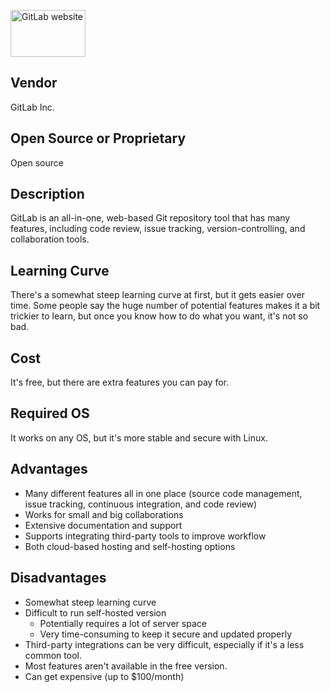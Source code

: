 <a href="https://about.gitlab.com/"><img src= "https://th.bing.com/th/id/R.86ec19e4be82a5b0a590ae8ce076401a?rik=CvQdJhDFDDsNmQ&pid=ImgRaw&r=0" alt="GitLab website" width=120px height=75px align="middle"/></a>

## Vendor
GitLab Inc.

## Open Source or Proprietary
Open source

## Description
GitLab is an all-in-one, web-based Git repository tool that has many features, including code review, issue tracking, version-controlling, and collaboration tools. 

## Learning Curve
There's a somewhat steep learning curve at first, but it gets easier over time. Some people say the huge number of potential features makes it a bit trickier to learn, but once you know how to do what you want, it's not so bad.

## Cost
It's free, but there are extra features you can pay for.

## Required OS
It works on any OS, but it's more stable and secure with Linux.

## Advantages
- Many different features all in one place (source code management, issue tracking, continuous integration, and code review)
- Works for small and big collaborations
- Extensive documentation and support
- Supports integrating third-party tools to improve workflow
- Both cloud-based hosting and self-hosting options

## Disadvantages
- Somewhat steep learning curve
- Difficult to run self-hosted version
  - Potentially requires a lot of server space
  - Very time-consuming to keep it secure and updated properly
- Third-party integrations can be very difficult, especially if it's a less common tool.
- Most features aren't available in the free version.
- Can get expensive (up to $100/month)


